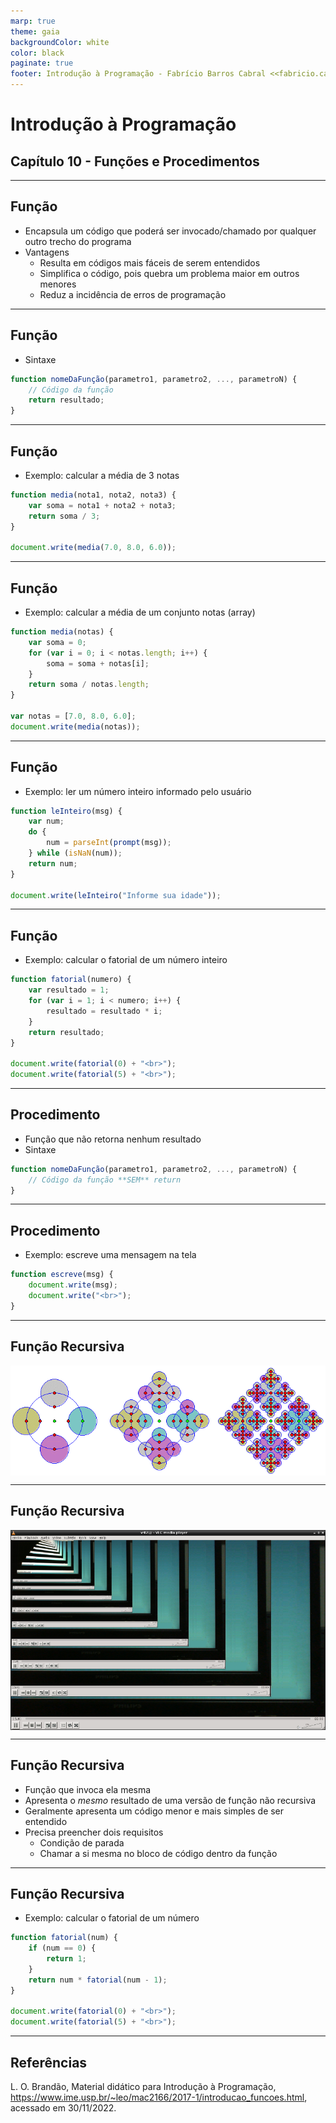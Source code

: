 ```yaml
---
marp: true
theme: gaia
backgroundColor: white
color: black
paginate: true
footer: Introdução à Programação - Fabrício Barros Cabral <<fabricio.cabral@ead.ifpe.edu.br>>
---
```

<style>
img[alt~="center"] {
    display: block;
    margin: 0 auto;
}
</style>

<!-- _paginate: false -->
# **Introdução à Programação**

## Capítulo 10 - Funções e Procedimentos

---

## Função

- Encapsula um código que poderá ser invocado/chamado por qualquer outro trecho do programa
- Vantagens
    - Resulta em códigos mais fáceis de serem entendidos
    - Simplifica o código, pois quebra um problema maior em outros menores
    - Reduz a incidência de erros de programação

---

## Função

- Sintaxe

```javascript
function nomeDaFunção(parametro1, parametro2, ..., parametroN) {
    // Código da função
    return resultado;
}
```

---

## Função

- Exemplo: calcular a média de 3 notas

```javascript
function media(nota1, nota2, nota3) {
    var soma = nota1 + nota2 + nota3;
    return soma / 3;
}

document.write(media(7.0, 8.0, 6.0));
```

---

## Função

- Exemplo: calcular a média de um conjunto notas (array)

```javascript
function media(notas) {
    var soma = 0;
    for (var i = 0; i < notas.length; i++) {
        soma = soma + notas[i];
    }
    return soma / notas.length;
}

var notas = [7.0, 8.0, 6.0];
document.write(media(notas));
```

---

## Função

- Exemplo: ler um número inteiro informado pelo usuário

```javascript
function leInteiro(msg) {
    var num;
    do {
        num = parseInt(prompt(msg));
    } while (isNaN(num));
    return num;
}

document.write(leInteiro("Informe sua idade"));
```

---

## Função

- Exemplo: calcular o fatorial de um número inteiro

```javascript
function fatorial(numero) {
    var resultado = 1;
    for (var i = 1; i < numero; i++) {
        resultado = resultado * i;
    }
    return resultado;
}

document.write(fatorial(0) + "<br>");
document.write(fatorial(5) + "<br>");
```

---

## Procedimento

- Função que não retorna nenhum resultado
- Sintaxe

```javascript
function nomeDaFunção(parametro1, parametro2, ..., parametroN) {
    // Código da função **SEM** return
}
```

---

## Procedimento

- Exemplo: escreve uma mensagem na tela

```javascript
function escreve(msg) {
    document.write(msg);
    document.write("<br>");
}
```

---

## Função Recursiva

![center width:20cm](imagens/recorrencia_fractal_tetracirculo.gif)


---

## Função Recursiva

![center width:20cm](imagens/recorrencia_tela_menor_limpa.png)

---

## Função Recursiva

- Função que invoca ela mesma
- Apresenta o *mesmo* resultado de uma versão de função não recursiva
- Geralmente apresenta um código menor e mais simples de ser entendido
- Precisa preencher dois requisitos
    - Condição de parada
    - Chamar a si mesma no bloco de código dentro da função

---

## Função Recursiva

- Exemplo: calcular o fatorial de um número

```javascript
function fatorial(num) {
    if (num == 0) {
        return 1;
    }
    return num * fatorial(num - 1);
}

document.write(fatorial(0) + "<br>");
document.write(fatorial(5) + "<br>");
```

---

## Referências

L. O. Brandão, Material didático para Introdução à Programação,
https://www.ime.usp.br/~leo/mac2166/2017-1/introducao_funcoes.html, acessado em 30/11/2022.


